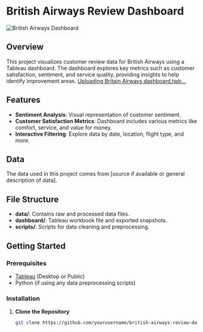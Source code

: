 # British Airways Review Dashboard
![British Airways Dashboard](https://github.com/user-attachments/assets/7f28c047-1537-40ca-b20b-76795fd36442)

## Overview
This project visualizes customer review data for British Airways using a Tableau dashboard. The dashboard explores key metrics such as customer satisfaction, sentiment, and service quality, providing insights to help identify improvement areas.
[Uploading Britain Airways dashboard.twb…]()

## Features
- **Sentiment Analysis**: Visual representation of customer sentiment.
- **Customer Satisfaction Metrics**: Dashboard includes various metrics like comfort, service, and value for money.
- **Interactive Filtering**: Explore data by date, location, flight type, and more.

## Data
The data used in this project comes from [source if available or general description of data].

## File Structure
- **data/**: Contains raw and processed data files.
- **dashboard/**: Tableau workbook file and exported snapshots.
- **scripts/**: Scripts for data cleaning and preprocessing.

## Getting Started

### Prerequisites
- [Tableau](https://www.tableau.com/) (Desktop or Public)
- Python (if using any data preprocessing scripts)

### Installation

1. **Clone the Repository**
   ```bash
   git clone https://github.com/yourusername/british-airways-review-dashboard.git
